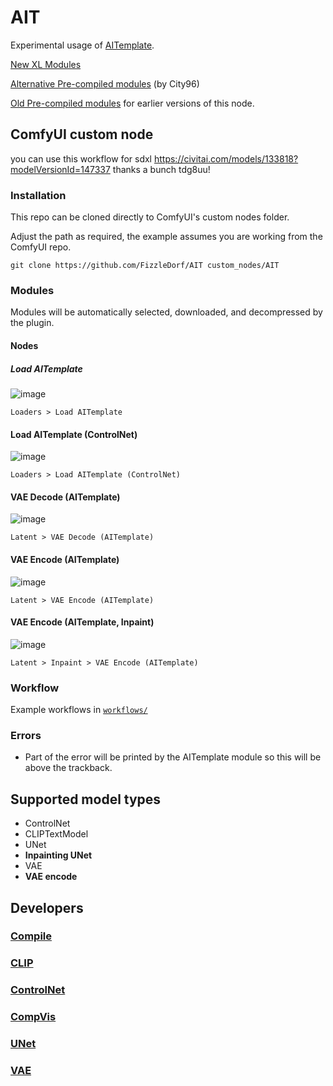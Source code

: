 # AIT
 
Experimental usage of [AITemplate](https://github.com/facebookincubator/AITemplate).

[New XL Modules](https://huggingface.co/Fizzledorf/AITemplateXL)

[Alternative Pre-compiled modules](https://huggingface.co/city96/AITemplate) (by City96)

[Old Pre-compiled modules](https://huggingface.co/datasets/Fizzledorf/AITemplate_V1_V2) for earlier versions of this node.

## ComfyUI custom node

you can use this workflow for sdxl
https://civitai.com/models/133818?modelVersionId=147337
thanks a bunch tdg8uu!

### Installation

This repo can be cloned directly to ComfyUI's custom nodes folder.

Adjust the path as required, the example assumes you are working from the ComfyUI repo.
```
git clone https://github.com/FizzleDorf/AIT custom_nodes/AIT
```

### Modules

Modules will be automatically selected, downloaded, and decompressed by the plugin.

#### Nodes

##### Load AITemplate

![image](https://github.com/hlky/AIT/assets/106811348/75d25eac-4c50-4a83-bb47-58a10d38e094)

`Loaders > Load AITemplate`

#### Load AITemplate (ControlNet)

![image](https://github.com/hlky/AIT/assets/106811348/d410a55b-2d45-4e5c-8f36-50b1d3b84b4b)

`Loaders > Load AITemplate (ControlNet)`

#### VAE Decode (AITemplate)

![image](https://github.com/hlky/AIT/assets/106811348/75cfe24d-912a-4e7b-880f-18e97809d810)

`Latent > VAE Decode (AITemplate)`

#### VAE Encode (AITemplate)

![image](https://github.com/hlky/AIT/assets/106811348/7562c744-e3b1-4a63-9c49-b1a9875dbc47)

`Latent > VAE Encode (AITemplate)`

#### VAE Encode (AITemplate, Inpaint)

![image](https://github.com/hlky/AIT/assets/106811348/dce433cb-8160-4cba-9d87-829b0e75288e)

`Latent > Inpaint > VAE Encode (AITemplate)`


### Workflow

Example workflows in [`workflows/`](https://github.com/hlky/AIT/tree/main/workflows)

### Errors

* Part of the error will be printed by the AITemplate module so this will be above the trackback.

## Supported model types
* ControlNet
* CLIPTextModel
* UNet
* **Inpainting UNet**
* VAE
* **VAE encode**

## Developers

### [Compile](https://github.com/hlky/AIT/blob/main/docs/compile.md)

### [CLIP](https://github.com/hlky/AIT/blob/main/docs/clip.md)

### [ControlNet](https://github.com/hlky/AIT/blob/main/docs/controlnet.md)

### [CompVis](https://github.com/hlky/AIT/blob/main/docs/compvis.md)

### [UNet](https://github.com/hlky/AIT/blob/main/docs/unet.md)

### [VAE](https://github.com/hlky/AIT/blob/main/docs/vae.md)
